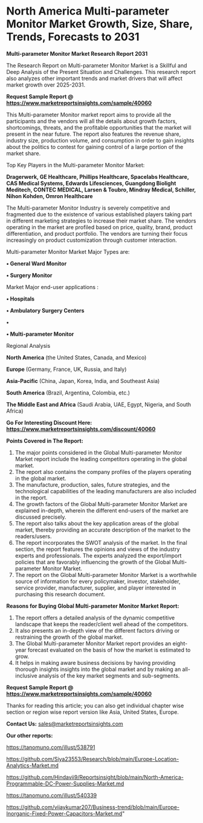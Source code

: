 # North America Multi-parameter Monitor Market Growth, Size, Share, Trends, Forecasts to 2031

<strong>Multi-parameter Monitor Market Research Report 2031</strong>

The Research Report on Multi-parameter Monitor Market is a Skillful and Deep Analysis of the Present Situation and Challenges. This research report also analyzes other important trends and market drivers that will affect market growth over 2025-2031.

<strong>Request Sample Report @ <a href=https://www.marketreportsinsights.com/sample/40060>https://www.marketreportsinsights.com/sample/40060</a></strong>

This Multi-parameter Monitor market report aims to provide all the participants and the vendors will all the details about growth factors, shortcomings, threats, and the profitable opportunities that the market will present in the near future. The report also features the revenue share, industry size, production volume, and consumption in order to gain insights about the politics to contest for gaining control of a large portion of the market share.

Top Key Players in the Multi-parameter Monitor Market:

<strong>Dragerwerk, GE Healthcare, Phillips Healthcare, Spacelabs Healthcare, CAS Medical Systems, Edwards Lifesciences, Guangdong Biolight Meditech, CONTEC MEDICAL, Larsen & Toubro, Mindray Medical, Schiller, Nihon Kohden, Omron Healthcare</strong>

The Multi-parameter Monitor Industry is severely competitive and fragmented due to the existence of various established players taking part in different marketing strategies to increase their market share. The vendors operating in the market are profiled based on price, quality, brand, product differentiation, and product portfolio. The vendors are turning their focus increasingly on product customization through customer interaction.

Multi-parameter Monitor Market Major Types are:

<strong>•  General Ward Monitor

•  Surgery Monitor</strong>

Market Major end-user applications :

<strong>•  Hospitals

•  Ambulatory Surgery Centers

•  

•  Multi-parameter Monitor</strong>

Regional Analysis

</u><strong><b>North America</b></strong> (the United States, Canada, and Mexico)

<strong><b>Europe </b></strong>(Germany, France, UK, Russia, and Italy)

<strong><b>Asia-Pacific</b></strong> (China, Japan, Korea, India, and Southeast Asia)

<strong><b>South America</b></strong> (Brazil, Argentina, Colombia, etc.)

<strong><b>The Middle East and Africa</b></strong> (Saudi Arabia, UAE, Egypt, Nigeria, and South Africa)

<strong>Go For Interesting Discount Here: <a href=https://www.marketreportsinsights.com/discount/40060>https://www.marketreportsinsights.com/discount/40060</a></strong>

<strong>Points Covered in The Report:</strong>
<ol>
  <li>The major points considered in the Global Multi-parameter Monitor Market report include the leading competitors operating in the global market.</li>
  <li>The report also contains the company profiles of the players operating in the global market.</li>
  <li>The manufacture, production, sales, future strategies, and the technological capabilities of the leading manufacturers are also included in the report.</li>
  <li>The growth factors of the Global Multi-parameter Monitor Market are explained in-depth, wherein the different end-users of the market are discussed precisely.</li>
  <li>The report also talks about the key application areas of the global market, thereby providing an accurate description of the market to the readers/users.</li>
  <li>The report incorporates the SWOT analysis of the market. In the final section, the report features the opinions and views of the industry experts and professionals. The experts analyzed the export/import policies that are favorably influencing the growth of the Global Multi-parameter Monitor Market.</li>
  <li>The report on the Global Multi-parameter Monitor Market is a worthwhile source of information for every policymaker, investor, stakeholder, service provider, manufacturer, supplier, and player interested in purchasing this research document.</li>
</ol>
<strong>Reasons for Buying Global Multi-parameter Monitor Market Report:</strong>

<ol>
  <li>The report offers a detailed analysis of the dynamic competitive landscape that keeps the reader/client well ahead of the competitors.</li>
  <li>It also presents an in-depth view of the different factors driving or restraining the growth of the global market.</li>
  <li>The Global Multi-parameter Monitor Market report provides an eight-year forecast evaluated on the basis of how the market is estimated to grow.</li>
  <li>It helps in making aware business decisions by having providing thorough insights insights into the global market and by making an all-inclusive analysis of the key market segments and sub-segments.</li>
</ol>
<strong>Request Sample Report @ <a href=https://www.marketreportsinsights.com/sample/40060>https://www.marketreportsinsights.com/sample/40060</a></strong>


Thanks for reading this article; you can also get individual chapter wise section or region wise report version like Asia, United States, Europe.

<strong>Contact Us:</strong>
sales@marketreportsinsights.com

<strong>Our other reports:</strong>

<a href=https://tanomuno.com/illust/538791>https://tanomuno.com/illust/538791</a>

<a href=https://github.com/Siya23553/Research/blob/main/Europe-Location-Analytics-Market.md>https://github.com/Siya23553/Research/blob/main/Europe-Location-Analytics-Market.md</a>

<a href=https://github.com/Hindavii9/Reportsinsight/blob/main/North-America-Programmable-DC-Power-Supplies-Market.md>https://github.com/Hindavii9/Reportsinsight/blob/main/North-America-Programmable-DC-Power-Supplies-Market.md</a>

<a href=https://tanomuno.com/illust/540339>https://tanomuno.com/illust/540339</a>

<a href=https://github.com/vijaykumar207/Business-trend/blob/main/Europe-Inorganic-Fixed-Power-Capacitors-Market.md>https://github.com/vijaykumar207/Business-trend/blob/main/Europe-Inorganic-Fixed-Power-Capacitors-Market.md</a>"
